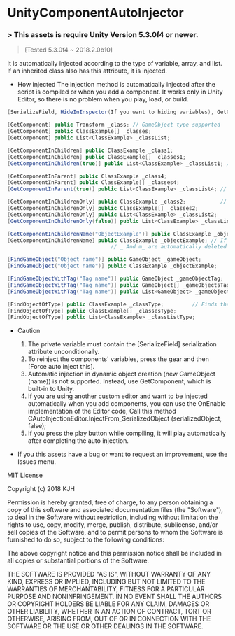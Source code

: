 # UnityComponentAutoInjector

### > This assets is require Unity Version 5.3.0f4 or newer.
> [Tested 5.3.0f4 ~ 2018.2.0b10]

It is automatically injected according to the type of variable, array, and list.
If an inherited class also has this attribute, it is injected.

* How injected
The injection method is automatically injected after the script is compiled or when you add a component.
It works only in Unity Editor, so there is no problem when you play, load, or build.


```csharp
[SerializeField, HideInInspector(If you want to hiding variables), GetComponent] // If the variable is private,

[GetComponent] public Transform _class; // GameObject type supported
[GetComponent] public ClassExample[] _classes;
[GetComponent] public List<ClassExample> _classList;

[GetComponentInChildren] public ClassExample _class1;
[GetComponentInChildren] public ClassExample[] _classes1;
[GetComponentInChildren(true)] public List<ClassExample> _classList1; // Include hide in active

[GetComponentInParent] public ClassExample _class4;
[GetComponentInParent] public ClassExample[] _classes4;
[GetComponentInParent(true)] public List<ClassExample> _classList4; //  Include hide in active

[GetComponentInChildrenOnly] public ClassExample _class2;           // Locate both the child and child hierarchies. Objects that are off are also injected.
[GetComponentInChildrenOnly] public ClassExample[] _classes2;
[GetComponentInChildrenOnly] public List<ClassExample> _classList2;
[GetComponentInChildrenOnly(false)] public List<ClassExample> _classList3; // If set to false, only the children except the hierarchy are searched.

[GetComponentInChildrenName("ObjectExample")] public ClassExample _objectExample; // The ObjectExample object is injected.
[GetComponentInChildrenName] public ClassExample _objectExample; // If the name does not exist, it looks for the variable name..
								 // _ And m_ are automatically deleted and looked for after they are changed to lowercase.

[FindGameObject("Object name")] public GameObject _gameObject;         // Finds game objects that exist in the current scene.
[FindGameObject("Object name")] public ClassExample _objectExample;

[FindGameObjectWithTag("Tag name")] public GameObject _gameObjectTag;     // Find the game object that has the tag in the current scene.
[FindGameObjectWithTag("Tag name")] public GameObject[] _gameObjectsTag;
[FindGameObjectWithTag("Tag name")] public List<GameObject> _gameObjectListTag;

[FindObjectOfType] public ClassExample _classType;         // Finds the type in the current scene and injects it.
[FindObjectOfType] public ClassExample[] _classesType;
[FindObjectOfType] public List<ClassExample> _classListType;
```

* Caution
  1. The private variable must contain the [SerializeField] serialization attribute unconditionally.
  2. To reinject the components' variables, press the gear and then [Force auto inject this].
  3. Automatic injection in dynamic object creation (new GameObject (name)) is not supported. Instead, use GetComponent, which is built-in to Unity.
  4. If you are using another custom editor and want to be injected automatically when you add components, you can use the OnEnable implementation of the Editor code,
     Call this method CAutoInjectionEditor.InjectFrom_SerializedObject (serializedObject, false);
  5. If you press the play button while compiling, it will play automatically after completing the auto injection.
  
* If you this assets have a bug or want to request an improvement, use the Issues menu.

MIT License

Copyright (c) 2018 KJH

Permission is hereby granted, free of charge, to any person obtaining a copy
of this software and associated documentation files (the "Software"), to deal
in the Software without restriction, including without limitation the rights
to use, copy, modify, merge, publish, distribute, sublicense, and/or sell
copies of the Software, and to permit persons to whom the Software is
furnished to do so, subject to the following conditions:

The above copyright notice and this permission notice shall be included in all
copies or substantial portions of the Software.

THE SOFTWARE IS PROVIDED "AS IS", WITHOUT WARRANTY OF ANY KIND, EXPRESS OR
IMPLIED, INCLUDING BUT NOT LIMITED TO THE WARRANTIES OF MERCHANTABILITY,
FITNESS FOR A PARTICULAR PURPOSE AND NONINFRINGEMENT. IN NO EVENT SHALL THE
AUTHORS OR COPYRIGHT HOLDERS BE LIABLE FOR ANY CLAIM, DAMAGES OR OTHER
LIABILITY, WHETHER IN AN ACTION OF CONTRACT, TORT OR OTHERWISE, ARISING FROM,
OUT OF OR IN CONNECTION WITH THE SOFTWARE OR THE USE OR OTHER DEALINGS IN THE
SOFTWARE.
